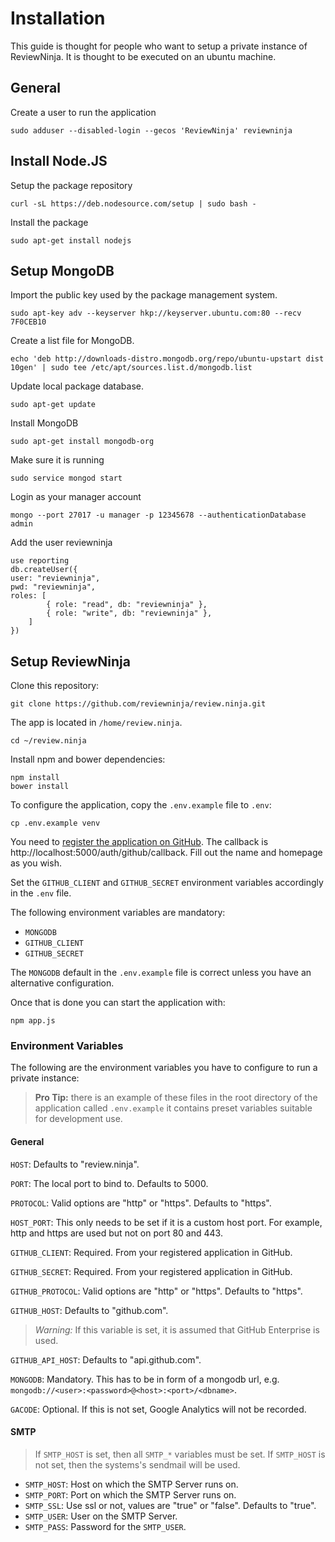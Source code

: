 Installation
============

This guide is thought for people who want to setup a private instance of
ReviewNinja. It is thought to be executed on an ubuntu machine.

General
-------

Create a user to run the application

	sudo adduser --disabled-login --gecos 'ReviewNinja' reviewninja

Install Node.JS
---------------

Setup the package repository

	curl -sL https://deb.nodesource.com/setup | sudo bash -

Install the package

	sudo apt-get install nodejs

Setup MongoDB
-------------

Import the public key used by the package management system.

	sudo apt-key adv --keyserver hkp://keyserver.ubuntu.com:80 --recv 7F0CEB10

Create a list file for MongoDB.

	echo 'deb http://downloads-distro.mongodb.org/repo/ubuntu-upstart dist 10gen' | sudo tee /etc/apt/sources.list.d/mongodb.list

Update local package database.

	sudo apt-get update

Install MongoDB

	sudo apt-get install mongodb-org

Make sure it is running

	sudo service mongod start

Login as your manager account

	mongo --port 27017 -u manager -p 12345678 --authenticationDatabase admin

Add the user reviewninja

	use reporting
	db.createUser({
	user: "reviewninja",
	pwd: "reviewninja",
	roles: [
	        { role: "read", db: "reviewninja" },
	        { role: "write", db: "reviewninja" },
	    ]
	})

Setup ReviewNinja
-----------------
 
Clone this repository:

	git clone https://github.com/reviewninja/review.ninja.git

The app is located in `/home/review.ninja`.  

	cd ~/review.ninja

Install npm and bower dependencies:

	npm install
	bower install

To configure the application, copy the `.env.example` file to `.env`:

	cp .env.example venv

You need to [register the application on
GitHub](https://github.com/settings/applications/new). The callback is
http://localhost:5000/auth/github/callback.  Fill out the name and homepage as
you wish.

Set the `GITHUB_CLIENT` and `GITHUB_SECRET` environment variables accordingly
in the `.env` file.

The following environment variables are mandatory: 

  * `MONGODB`
  * `GITHUB_CLIENT`
  * `GITHUB_SECRET` 

The `MONGODB` default in the `.env.example` file is correct unless you have an
alternative configuration.

Once that is done you can start the application with:

	npm app.js

### Environment Variables

The following are the environment variables you have to configure to run a
private instance:

> **Pro Tip:** there is an example of these files in the root directory of the
> application called `.env.example` it contains preset variables suitable for
> development use.

#### General

`HOST`: Defaults to "review.ninja".

`PORT`: The local port to bind to. Defaults to 5000.

`PROTOCOL`: Valid options are "http" or "https". Defaults to "https".

`HOST_PORT`: This only needs to be set if it is a custom host port.  For
example, http and https are used but not on port 80 and 443.

`GITHUB_CLIENT`: Required. From your registered application in GitHub.

`GITHUB_SECRET`: Required. From your registered application in GitHub.

`GITHUB_PROTOCOL`: Valid options are "http" or "https". Defaults to "https".

`GITHUB_HOST`: Defaults to "github.com". 

> *Warning:* If this variable is set, it is assumed that GitHub Enterprise is
> used.

`GITHUB_API_HOST`: Defaults to "api.github.com".

`MONGODB`: Mandatory. This has to be in form of a mongodb url, e.g. `mongodb://<user>:<password>@<host>:<port>/<dbname>`.

`GACODE`: Optional. If this is not set, Google Analytics will not be recorded.

#### SMTP

> If `SMTP_HOST` is set, then all `SMTP_*` variables must be set. If
> `SMTP_HOST` is not set, then the systems's sendmail will be used.
 
 * `SMTP_HOST`: Host on which the SMTP Server runs on.
 * `SMTP_PORT`: Port on which the SMTP Server runs on.
 * `SMTP_SSL`: Use ssl or not, values are "true" or "false". Defaults to "true".
 * `SMTP_USER`: User on the SMTP Server.
 * `SMTP_PASS`: Password for the `SMTP_USER`.
